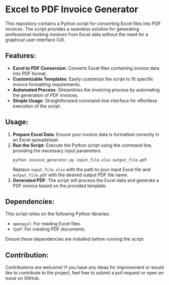 
# Excel to PDF Invoice Generator

This repository contains a Python script for converting Excel files into PDF invoices. The script provides a seamless solution for generating professional-looking invoices from Excel data without the need for a graphical user interface (UI).

## Features:

- **Excel to PDF Conversion**: Converts Excel files containing invoice data into PDF format.
- **Customizable Templates**: Easily customize the script to fit specific invoice formatting requirements.
- **Automated Process**: Streamlines the invoicing process by automating the generation of PDF invoices.
- **Simple Usage**: Straightforward command-line interface for effortless execution of the script.

## Usage:

1. **Prepare Excel Data**: Ensure your invoice data is formatted correctly in an Excel spreadsheet.
2. **Run the Script**: Execute the Python script using the command line, providing the necessary input parameters.
   ```
   python invoice_generator.py input_file.xlsx output_file.pdf
   ```
   Replace `input_file.xlsx` with the path to your input Excel file and `output_file.pdf` with the desired output PDF file name.
3. **Generated PDF**: The script will process the Excel data and generate a PDF invoice based on the provided template.

## Dependencies:

This script relies on the following Python libraries:

- `openpyxl`: For reading Excel files.
- `fpdf`: For creating PDF documents.

Ensure these dependencies are installed before running the script.

## Contribution:

Contributions are welcome! If you have any ideas for improvement or would like to contribute to the project, feel free to submit a pull request or open an issue on GitHub.
